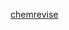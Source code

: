 [chemrevise](https://chemrevise.files.wordpress.com/2023/10/3.10-revision-guide-arene-chemistry-aqa.pdf)

